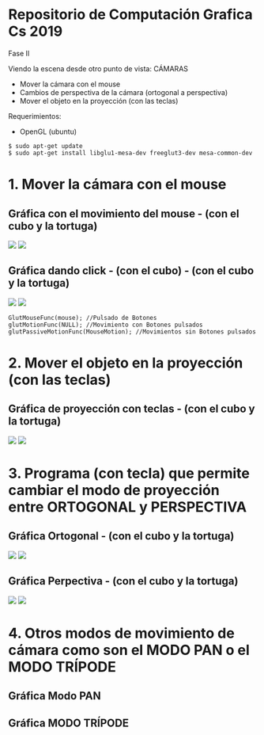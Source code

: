 # Repositorio de Computación Grafica Cs 2019
Fase II 

Viendo la escena desde otro punto de vista: CÁMARAS
- Mover la cámara con el mouse
- Cambios de perspectiva de la cámara (ortogonal a perspectiva) 
- Mover el objeto en la proyección (con las teclas)

Requerimientos:
- OpenGL (ubuntu)
```
$ sudo apt-get update
$ sudo apt-get install libglu1-mesa-dev freeglut3-dev mesa-common-dev
```
# 1. Mover la cámara con el mouse
## Gráfica con el movimiento del mouse - (con el cubo y la tortuga)
![](Imagenes/Movimiento_Mouse.gif)
![](Imagenes/Tortuga_Mouse.gif)

## Gráfica dando click - (con el cubo) - (con el cubo y la tortuga)
![](Imagenes/Movimiento_Click.gif)
![](Imagenes/Tortuga_Click.gif )

```
GlutMouseFunc(mouse); //Pulsado de Botones
glutMotionFunc(NULL); //Movimiento con Botones pulsados
glutPassiveMotionFunc(MouseMotion); //Movimientos sin Botones pulsados
```

# 2. Mover el objeto en la proyección (con las teclas) 
## Gráfica de proyección con teclas - (con el cubo y la tortuga)
![](Imagenes/Movimiento_Teclas.gif)
![](Imagenes/Tortuga_Tecla.gif)

# 3. Programa (con tecla) que permite cambiar el modo de proyección entre ORTOGONAL y PERSPECTIVA
## Gráfica Ortogonal - (con el cubo y la tortuga)
![](Imagenes/Movimiento_ortogonal.gif)
![](Imagenes/Tortuga_Ortogonal.gif)

## Gráfica Perpectiva - (con el cubo y la tortuga)
![](Imagenes/Movimiento_perpectiva.gif)
![](Imagenes/Tortuga_Perpectiva.gif)

# 4. Otros modos de movimiento de cámara como son el MODO PAN o el MODO TRÍPODE
## Gráfica Modo PAN
## Gráfica MODO TRÍPODE
